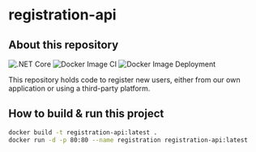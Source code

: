 # registration-api

## About this repository

![.NET Core](https://github.com/bikedataproject/api/workflows/.NET%20Core/badge.svg)
![Docker Image CI](https://github.com/bikedataproject/registration-api/workflows/Docker%20Image%20CI%20Build/badge.svg)
![Docker Image Deployment](https://github.com/bikedataproject/registration-api/workflows/Docker%20Image%20Staging%20CD/badge.svg)

This repository holds code to register new users, either from our own application or using a third-party platform.

## How to build & run this project

```bash
docker build -t registration-api:latest .
docker run -d -p 80:80 --name registration registration-api:latest
```
